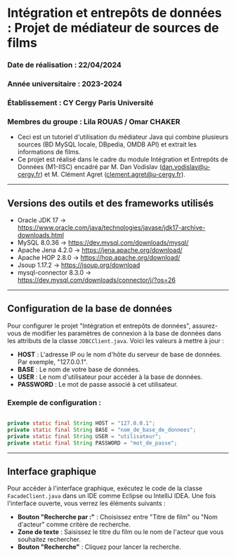 # Intégration et entrepôts de données : Projet de médiateur de sources de films

### Date de réalisation : 22/04/2024
### Année universitaire : 2023-2024
### Établissement : CY Cergy Paris Université
### Membres du groupe : Lila ROUAS / Omar CHAKER 

- Ceci est un tutoriel d'utilisation du médiateur Java qui combine plusieurs sources (BD MySQL locale, DBpedia, OMDB API) et extrait les informations de films.
- Ce projet est réalisé dans le cadre du module Intégration et Entrepôts de Données (M1-IISC) encadré par M. Dan Vodislav (dan.vodislav@u-cergy.fr) et M. Clément Agret (clement.agret@u-cergy.fr).

------------------------------------------------------------------------------------------------------------------------------------------------------------------------

## Versions des outils et des frameworks utilisés

- Oracle JDK 17 -> https://www.oracle.com/java/technologies/javase/jdk17-archive-downloads.html
- MySQL 8.0.36 -> https://dev.mysql.com/downloads/mysql/
- Apache Jena 4.2.0 -> https://jena.apache.org/download/
- Apache HOP 2.8.0 -> https://hop.apache.org/download/
- Jsoup 1.17.2 -> https://jsoup.org/download
- mysql-connector 8.3.0 -> https://dev.mysql.com/downloads/connector/j/?os=26

------------------------------------------------------------------------------------------------------------------------------------------------------------------------

## Configuration de la base de données

Pour configurer le projet "Intégration et entrepôts de données", assurez-vous de modifier les paramètres de connexion à la base de données dans les attributs de la classe `JDBCClient.java`. Voici les valeurs à mettre à jour :

- **HOST** : L'adresse IP ou le nom d'hôte du serveur de base de données. Par exemple, "127.0.0.1".
- **BASE** : Le nom de votre base de données.
- **USER** : Le nom d'utilisateur pour accéder à la base de données.
- **PASSWORD** : Le mot de passe associé à cet utilisateur.

### Exemple de configuration :

```java

private static final String HOST = "127.0.0.1";
private static final String BASE = "nom_de_base_de_donnees";
private static final String USER = "utilisateur";
private static final String PASSWORD = "mot_de_passe";

```

------------------------------------------------------------------------------------------------------------------------------------------------------------------------

## Interface graphique

Pour accéder à l'interface graphique, exécutez le code de la classe `FacadeClient.java` dans un IDE comme Eclipse ou IntelliJ IDEA. Une fois l'interface ouverte, vous verrez les éléments suivants :

- **Bouton "Recherche par :"** : Choisissez entre "Titre de film" ou "Nom d'acteur" comme critère de recherche.
- **Zone de texte** : Saisissez le titre du film ou le nom de l'acteur que vous souhaitez rechercher.
- **Bouton "Recherche"** : Cliquez pour lancer la recherche.
